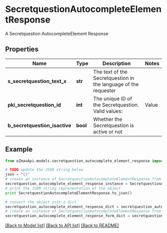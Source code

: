 # SecretquestionAutocompleteElementResponse

A Secretquestion AutocompleteElement Response

## Properties
Name | Type | Description | Notes
------------ | ------------- | ------------- | -------------
**s_secretquestion_text_x** | **str** | The text of the Secretquestion in the language of the requester | 
**pki_secretquestion_id** | **int** | The unique ID of the Secretquestion.  Valid values:  |Value|Description| |-|-| |1|The name of the hospital in which you were born| |2|The name of your grade school| |3|The last name of your favorite teacher| |4|Your favorite sports team| |5|Your favorite TV show| |6|Your favorite movie| |7|The name of the street on which you grew up| |8|The name of your first employer| |9|Your first car| |10|Your favorite food| |11|The name of your first pet| |12|Favorite musician/band| |13|What instrument you play| |14|Your father&#39;s middle name| |15|Your mother&#39;s maiden name| |16|Name of your eldest child| |17|Your spouse&#39;s middle name| |18|Favorite restaurant| |19|Childhood nickname| |20|Favorite vacation destination| |21|Your boat&#39;s name| |22|Date of Birth (YYYY-MM-DD)| | 
**b_secretquestion_isactive** | **bool** | Whether the Secretquestion is active or not | 

## Example

```python
from eZmaxApi.models.secretquestion_autocomplete_element_response import SecretquestionAutocompleteElementResponse

# TODO update the JSON string below
json = "{}"
# create an instance of SecretquestionAutocompleteElementResponse from a JSON string
secretquestion_autocomplete_element_response_instance = SecretquestionAutocompleteElementResponse.from_json(json)
# print the JSON string representation of the object
print SecretquestionAutocompleteElementResponse.to_json()

# convert the object into a dict
secretquestion_autocomplete_element_response_dict = secretquestion_autocomplete_element_response_instance.to_dict()
# create an instance of SecretquestionAutocompleteElementResponse from a dict
secretquestion_autocomplete_element_response_form_dict = secretquestion_autocomplete_element_response.from_dict(secretquestion_autocomplete_element_response_dict)
```
[[Back to Model list]](../README.md#documentation-for-models) [[Back to API list]](../README.md#documentation-for-api-endpoints) [[Back to README]](../README.md)


